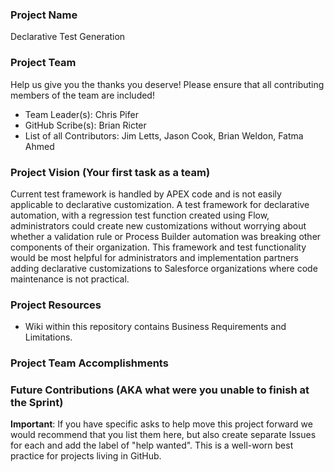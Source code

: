 ### Project Name
Declarative Test Generation

### Project Team
Help us give you the thanks you deserve! Please ensure that all contributing members of the team are included!
* Team Leader(s): Chris Pifer
* GitHub Scribe(s): Brian Ricter
* List of all Contributors: Jim Letts, Jason Cook, Brian Weldon, Fatma Ahmed

### Project Vision (Your first task as a team)
Current test framework is handled by APEX code and is not easily applicable to declarative customization. A test framework for declarative automation, with a regression test function created using Flow, administrators could create new customizations without worrying about whether a validation rule or Process Builder automation was breaking other components of their organization.
This framework and test functionality would be most helpful for administrators and implementation partners adding declarative customizations to Salesforce organizations where code maintenance is not practical.

### Project Resources
* Wiki within this repository contains Business Requirements and Limitations.

### Project Team Accomplishments

### Future Contributions (AKA what were you unable to finish at the Sprint)

**Important**: If you have specific asks to help move this project forward we would recommend that you list them here, but also create separate Issues for each and add the label of "help wanted". This is a well-worn best practice for projects living in GitHub.
